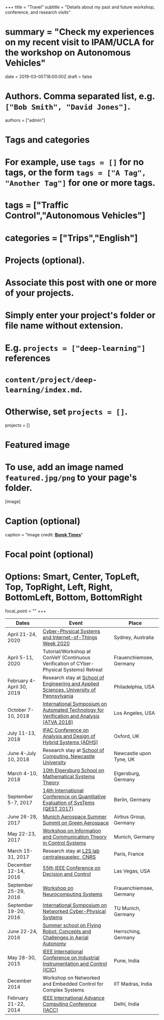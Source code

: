 +++
title = "Travel"
subtitle = "Details about my past and future workshop, conference, and research visits"
# summary = "Check my experiences on my recent visit to IPAM/UCLA for the workshop on Autonomous Vehicles"
date = 2019-03-05T18:00:00Z
draft = false

# Authors. Comma separated list, e.g. `["Bob Smith", "David Jones"]`.
authors = ["admin"]

# Tags and categories
# For example, use `tags = []` for no tags, or the form `tags = ["A Tag", "Another Tag"]` for one or more tags.
# tags = ["Traffic Control","Autonomous Vehicles"]
# categories = ["Trips","English"]

# Projects (optional).
#   Associate this post with one or more of your projects.
#   Simply enter your project's folder or file name without extension.
#   E.g. `projects = ["deep-learning"]` references 
#   `content/project/deep-learning/index.md`.
#   Otherwise, set `projects = []`.
projects = []

# Featured image
# To use, add an image named `featured.jpg/png` to your page's folder. 
[image]
  # Caption (optional)
  caption = "Image credit: [**Borok Times**]()"

  # Focal point (optional)
  # Options: Smart, Center, TopLeft, Top, TopRight, Left, Right, BottomLeft, Bottom, BottomRight
  focal_point = ""
+++


| Dates | Event | Place |
| --- |---| ---|
| April 21-24, 2020 | [Cyber-Physical Systems and Internet-of-Things Week 2020](https://www.cse.unsw.edu.au/~cpsiot/cpsweek2020/index.html) | Sydney, Australia|
| April 5-11, 2020 | Tutorial/Workshop at ConVeY (Continuous Verification of CYber-Physical Systems) Retreat | Frauenchiemsee, Germany |
| February 4-April 30, 2019 | Research stay at [School of Engineering and Applied Sciences, University of Pennsylvania](https://www.seas.upenn.edu/) | Philadelphia, USA |
| October 7-10, 2018 | [International Symposium on Automated Technology for Verification and Analysis (ATVA 2018)](http://atva-conference.org/) | Los Angeles, USA |
| July 11-13, 2018 | [IFAC Conference on Analysis and Design of Hybrid Systems (ADHS)](https://www.cs.ox.ac.uk/conferences/ADHS18) | Oxford, UK |
| June 4-July 10, 2018 | Research stay at [School of Computing, Newcastle University](http://www.ncl.ac.uk/computing/) | Newcastle upon Tyne, UK|
| March 4-10, 2018 | [10th Elgersburg School on Mathematical Systems Theory](https://www.tu-ilmenau.de/math/forschung/tagungen/elgersburg-schools/elgersburg-school-2018/) | Elgersburg, Germany |
| September 5-7, 2017 | [14th International Conference on Quantitative Evaluation of SysTems (QEST 2017)](http://www.qest.org/qest2017/) | Berlin, Germany |
| June 26-28, 2017 | [Munich Aerospace Summer Summit on Green Aerospace](https://www.munich-aerospace.de/en/news-overview/372-munich-aerospace-summer-summit-green-aerospace-with-international-science-and-industry-representatives.html) | Airbus Group, Germany |
| May 22-23, 2017 | [Workshop on Information and Communication Theory in Control Systems](https://www.rcs.ei.tum.de/fileadmin/tueircs/www/icts2017/ProgramSheduleICTS2017.pdf) | Munich, Germany |
| March 15-31, 2017 | Research stay at [L2S lab centralesupelec, CNRS](http://www.l2s.centralesupelec.fr/en) | Paris, France |
| December 12-14, 2016 | [55th IEEE Conference on Decision and Control](http://cdc2016.ieeecss.org/) | Las Vegas, USA |
| September 25-29, 2016 | [Workshop on Neurocomputing Systems](https://www.nst.ei.tum.de/en/workshops-events/neurocomputing-systems/) | Frauenchiemsee, Germany |
| September 19-20, 2016 | [International Symposium on Networked Cyber-Physical Systems](https://www.ias.tum.de/events/events-single-view/?tx_ttnews%5Btt_news%5D=45&cHash=86567165d5f61784c7a74faf926a7bec) | TU Munich, Germany |
| June 22-24, 2016 | [Summer school on Flying Robot: Concepts and Challenges in Aerial Autonomy](https://www.munich-aerospace.de/en/news-overview/309-munich-aerospace-summer-school-flying-robots-with-research-and-industry-representatives.html) | Herrsching, Germany |
| May 28-30, 2015 | [IEEE International Conference on Industrial Instrumentation and Control (ICIC)](https://www.ieee.org/conferences_events/conferences/conferencedetails/index.html?Conf_ID=34660) | Pune, India |
| December 2014 | Workshop on Networked and Embedded Control for Complex Systems | IIT Madras, India |
| February 21-22, 2014 | [IEEE International Advance Computing Conference (IACC)](http://gdeepak.com/iacc14/index.html) | Delhi, India |
